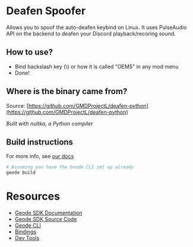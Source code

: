 # Deafen Spoofer

Allows you to spoof the auto-deafen keybind on Linux. It uses PulseAudio API on the backend to deafen your Discord playback/recoring sound.


## How to use?

- Bind backslash key (\\) or how it is called "OEM5" in any mod menu
- Done!


## Where is the binary came from?

Source: [https://github.com/GMDProjectL/deafen-python](https://github.com/GMDProjectL/deafen-python)

*Built with nuitka, a Python compiler*


## Build instructions
For more info, see [our docs](https://docs.geode-sdk.org/getting-started/create-mod#build)
```sh
# Assuming you have the Geode CLI set up already
geode build
```

# Resources
* [Geode SDK Documentation](https://docs.geode-sdk.org/)
* [Geode SDK Source Code](https://github.com/geode-sdk/geode/)
* [Geode CLI](https://github.com/geode-sdk/cli)
* [Bindings](https://github.com/geode-sdk/bindings/)
* [Dev Tools](https://github.com/geode-sdk/DevTools)
